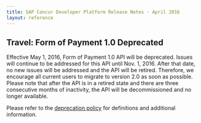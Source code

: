 ```yaml
---
title: SAP Concur Developer Platform Release Notes - April 2016
layout: reference
---
```


## Travel: Form of Payment 1.0 Deprecated

Effective May 1, 2016, Form of Payment 1.0 API will be deprecated. Issues will continue to be addressed for this API until Nov. 1, 2016. After that date, no new issues will be addressed and the API will be retired. Therefore, we encourage all current users to migrate to version 2.0 as soon as possible. Please note that after the API is in a retired state and there are three consecutive months of inactivity, the API will be decommissioned and no longer available.

Please refer to the [deprecation policy](/tools-support/deprecation-policy.html) for definitions and additional information.
